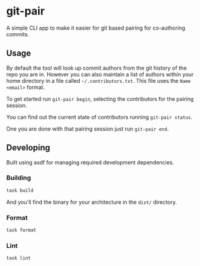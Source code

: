 # git-pair

A simple CLI app to make it easier for git based pairing for co-authoring commits.
## Usage

By default the tool will look up commit authors from the git history of the repo you are in. However you can also maintain a list of authors within your home
directory in a file called `~/.contributors.txt`. This file uses the `Name <email>` format.

To get started run `git-pair begin`, selecting the contributors for the pairing session. 

You can find out the current state of contributors running `git-pair status`.

One you are done with that pairing session just run `git-pair end`. 

## Developing 

Built using asdf for managing required development dependencies.

### Building

```bash
task build
```

And you'll find the binary for your architecture in the `dist/` directory.

### Format

```bash
task format
```

### Lint

```bash
task lint
```
